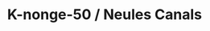 ---
title: "K-nonge-50 / Neules Canals"
url: /badalona/k-nonge-50-neules-canals/
shop: panadería
---